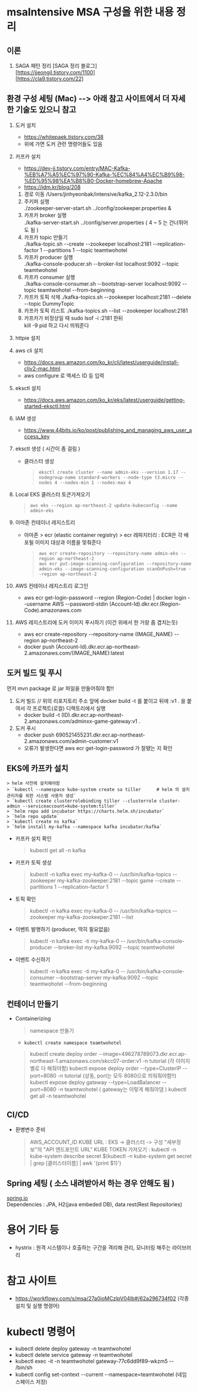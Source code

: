 msaIntensive MSA 구성을 위한 내용 정리
=============================

## 이론
1. SAGA 패턴 정리
[SAGA 정리 블로그]  
    [https://jjeongil.tistory.com/1100]  
    [https://cla9.tistory.com/22]

## 환경 구성 세팅 (Mac) --> 아래 참고 사이트에서 더 자세한 기술도 있으니 참고
1. 도커 설치
    - https://whitepaek.tistory.com/38
    - 위에 가면 도커 관련 명령어들도 있음
2. 카프카 설치
    - https://dev-jj.tistory.com/entry/MAC-Kafka-%EB%A7%A5%EC%97%90-Kafka-%EC%84%A4%EC%B9%98-%ED%95%98%EA%B8%B0-Docker-homebrew-Apache
    - https://jdm.kr/blog/208
    1. 경로 이동 /Users/jinhyeonbak/intensive/kafka_2.12-2.3.0/bin
    2. 주키퍼 실행  
     ./zookeeper-server-start.sh ../config/zookeeper.properties &
    3. 카프카 broker 실행  
     ./kafka-server-start.sh ../config/server.properties
    ( 4 ~ 5 는 건너뛰어도 됨 )
    4. 카프카 topic 만들기  
     ./kafka-topic.sh --create --zookeeper localhost:2181 --replication-factor 1 --partitions 1 --topic teamtwohotel
    5. 카프카 producer 실행  
     ./kafka-console-poducer.sh --broker-list localhost:9092 --topic teamtwohotel
    6. 카프카 consumer 실행  
     ./kafka-console-consumer.sh --bootstrap-server localhost:9092 --topic teamtwohotel --from-beginning
    7. 카프카 토픽 삭제
     ./kafka-topics.sh --zookeeper localhost:2181 --delete --topic DummyTopic
    8. 카프카 토픽 리스트
     ./kafka-topics.sh --list --zookeeper localhost:2181
    9. 카프카가 비정상일 때 
     sudo lsof -i :2181 한뒤  
     kill -9 pid 하고 다시 띄워준다
3. httpie 설치
4. aws cli 설치
    - https://docs.aws.amazon.com/ko_kr/cli/latest/userguide/install-cliv2-mac.html
    - aws configure 로 액세스 ID 등 입력
5. eksctl 설치
    - https://docs.aws.amazon.com/ko_kr/eks/latest/userguide/getting-started-eksctl.html
6. IAM 생성
    - https://www.44bits.io/ko/post/publishing_and_managing_aws_user_access_key
7. eksctl 생성 ( 시간이 좀 걸림 )
    - 클러스터 생성
        > `eksctl create cluster --name admin-eks --version 1.17 --nodegroup-name standard-workers --node-type t3.micro --nodes 4 --nodes-min 1 --nodes-max 4`
8. Local EKS 클러스터 토큰가져오기
    > `aws eks --region ap-northeast-2 update-kubeconfig --name admin-eks`
9. 아마존 컨테이너 레지스트리
    - 아마존 > ecr (elastic container registry) > ecr 레파지터리     : ECR은 각 배포될 이미지 대상과 이름을 맞춰준다
        > `aws ecr create-repository --repository-name admin-eks --region ap-northeast-2`  
        > `aws ecr put-image-scanning-configuration --repository-name admin-eks --image-scanning-configuration scanOnPush=true --region ap-northeast-2`
10. AWS 컨테이너 레지스트리 로그인
    - aws ecr get-login-password --region (Region-Code) | docker login --username AWS --password-stdin (Account-Id).dkr.ecr.(Region-Code).amazonaws.com
  
  
11. AWS 레지스트리에 도커 이미지 푸시하기  (이건 위에서 한 거랑 좀 겹치는듯)
    - aws ecr create-repository --repository-name (IMAGE_NAME) --region ap-northeast-2
    - docker push (Account-Id).dkr.ecr.ap-northeast-2.amazonaws.com/(IMAGE_NAME):latest
  
  
## 도커 빌드 및 푸시
먼저 mvn package 로 jar 파일을 만들어줘야 함!!
1. 도커 빌드 // 위의 리포지토리 주소 앞에 docker build -t 를 붙이고 뒤에 :v1 . 을 붙여서 각 프로젝트(로컬) 디렉토리에서 실행 
    - docker build -t (ID).dkr.ecr.ap-northeast-2.amazonaws.com/adminxx-game-gateway:v1 .
2. 도커 푸시
    - docker push 690521455231.dkr.ecr.ap-northeast-2.amazonaws.com/admin-customer:v1
    - 오류가 발생한다면 aws ecr get-login-password 가 잘됐는 지 확인

## EKS에 카프카 설치
    > helm 사전에 설치해야함
    > `kubectl --namespace kube-system create sa tiller      # helm 의 설치관리자를 위한 시스템 사용자 생성`
    > `kubectl create clusterrolebinding tiller --clusterrole cluster-admin --serviceaccount=kube-system:tiller`
    > `helm repo add incubator https://charts.helm.sh/incubator`
    > `helm repo update`
    > `kubectl create ns kafka`
    > `helm install my-kafka --namespace kafka incubator/kafka`
  
  - 카프카 설치 확인
    > kubectl get all -n kafka
  - 카프카 토픽 생성
    > kubectl -n kafka exec my-kafka-0 -- /usr/bin/kafka-topics --zookeeper my-kafka-zookeeper:2181 --topic game --create --partitions 1 --replication-factor 1
  - 토픽 확인
    > kubectl -n kafka exec my-kafka-0 -- /usr/bin/kafka-topics --zookeeper my-kafka-zookeeper:2181 --list
  - 이벤트 발행하기 (producer, 딱히 필요없음)
    > kubectl -n kafka exec -ti my-kafka-0 -- /usr/bin/kafka-console-producer --broker-list my-kafka:9092 --topic teamtwohotel
  - 이벤트 수신하기
    > kubectl -n kafka exec -ti my-kafka-0 -- /usr/bin/kafka-console-consumer --bootstrap-server my-kafka:9092 --topic teamtwohotel --from-beginning

## 컨테이너 만들기
  - Containerizing
    > namespace 만들기 
      - `kubectl create namespace teamtwohotel`
    > kubectl create deploy order --image=496278789073.dkr.ecr.ap-northeast-1.amazonaws.com/skcc07-order:v1 -n tutorial  (각 이미지별로 다 해줘야함)
    > kubectl expose deploy order --type=ClusterIP --port=8080 -n tutorial   (상동, port는 모두 8080으로 띄워줘야함!!)
    > kubectl expose deploy gateway --type=LoadBalancer --port=8080 -n teamtwohotel    ( gateway는 이렇게 해줘야댐 )
    > kubectl get all -n teamtwohotel

## CI/CD
- 환병변수 준비
  > AWS_ACCOUNT_ID
  > KUBE URL : EKS -> 클러스터 -> 구성 "세부정보"의 "API 엔드포인트 URL"
  > KUBE TOKEN 가져오기
    : kubectl -n kube-system describe secret $(kubectl -n kube-system get secret | grep [클러스터이름] | awk '{print $1}')



## Spring 세팅 ( 소스 내려받아서 하는 경우 안해도 됨 )
[spring.io](start.spring.io)  
Dependencies : JPA, H2(java embeded DB), data rest(Rest Repositories)


# 용어 기타 등
- hystrix : 원격 시스템이나 호출하는 구간을 격리해 관리, 모니터링 해주는 라이브러리

# 참고 사이트
- https://workflowy.com/s/msa/27a0ioMCzlpV04Ib#/62a296734f02 (각종 설치 및 실행 명령어)

# kubectl 명령어
- kubectl delete deploy gateway -n teamtwohotel
- kubectl delete service gateway -n teamtwohotel
- kubectl exec -it -n teamtwohotel gateway-77c6dd9f89-wkzm5 -- /bin/sh
- kubectl config set-context --current --namespace=teamtwohotel   (네임 스페이스 저장)
